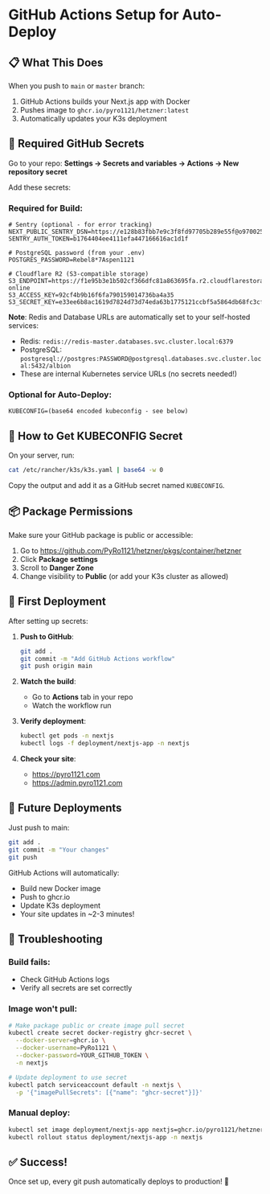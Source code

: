 # GitHub Actions Setup for Auto-Deploy

## 📋 What This Does

When you push to `main` or `master` branch:
1. GitHub Actions builds your Next.js app with Docker
2. Pushes image to `ghcr.io/pyro1121/hetzner:latest`
3. Automatically updates your K3s deployment

## 🔐 Required GitHub Secrets

Go to your repo: **Settings → Secrets and variables → Actions → New repository secret**

Add these secrets:

### Required for Build:
```
# Sentry (optional - for error tracking)
NEXT_PUBLIC_SENTRY_DSN=https://e128b83fbb7e9c3f8fd97705b289e55f@o970025.ingest.us.sentry.io/4508842398384128
SENTRY_AUTH_TOKEN=b1764404ee4111efa447166616ac1d1f

# PostgreSQL password (from your .env)
POSTGRES_PASSWORD=Rebel8*7Aspen1121

# Cloudflare R2 (S3-compatible storage)
S3_ENDPOINT=https://f1e95b3e1b502cf366dfc81a863695fa.r2.cloudflarestorage.com/albion-online
S3_ACCESS_KEY=92cf4b9b16f6fa790159014736ba4a35
S3_SECRET_KEY=e33ee6b8ac1619d7824d73d74eda63b1775121ccbf5a5864db68fc3cfeeaf32f
```

**Note**: Redis and Database URLs are automatically set to your self-hosted services:
- Redis: `redis://redis-master.databases.svc.cluster.local:6379`
- PostgreSQL: `postgresql://postgres:PASSWORD@postgresql.databases.svc.cluster.local:5432/albion`
- These are internal Kubernetes service URLs (no secrets needed!)

### Optional for Auto-Deploy:
```
KUBECONFIG=(base64 encoded kubeconfig - see below)
```

## 🔑 How to Get KUBECONFIG Secret

On your server, run:
```bash
cat /etc/rancher/k3s/k3s.yaml | base64 -w 0
```

Copy the output and add it as a GitHub secret named `KUBECONFIG`.

## 📦 Package Permissions

Make sure your GitHub package is public or accessible:
1. Go to https://github.com/PyRo1121/hetzner/pkgs/container/hetzner
2. Click **Package settings**
3. Scroll to **Danger Zone**
4. Change visibility to **Public** (or add your K3s cluster as allowed)

## 🚀 First Deployment

After setting up secrets:

1. **Push to GitHub**:
   ```bash
   git add .
   git commit -m "Add GitHub Actions workflow"
   git push origin main
   ```

2. **Watch the build**:
   - Go to **Actions** tab in your repo
   - Watch the workflow run

3. **Verify deployment**:
   ```bash
   kubectl get pods -n nextjs
   kubectl logs -f deployment/nextjs-app -n nextjs
   ```

4. **Check your site**:
   - https://pyro1121.com
   - https://admin.pyro1121.com

## 🔄 Future Deployments

Just push to main:
```bash
git add .
git commit -m "Your changes"
git push
```

GitHub Actions will automatically:
- Build new Docker image
- Push to ghcr.io
- Update K3s deployment
- Your site updates in ~2-3 minutes!

## 🐛 Troubleshooting

### Build fails:
- Check GitHub Actions logs
- Verify all secrets are set correctly

### Image won't pull:
```bash
# Make package public or create image pull secret
kubectl create secret docker-registry ghcr-secret \
  --docker-server=ghcr.io \
  --docker-username=PyRo1121 \
  --docker-password=YOUR_GITHUB_TOKEN \
  -n nextjs

# Update deployment to use secret
kubectl patch serviceaccount default -n nextjs \
  -p '{"imagePullSecrets": [{"name": "ghcr-secret"}]}'
```

### Manual deploy:
```bash
kubectl set image deployment/nextjs-app nextjs=ghcr.io/pyro1121/hetzner:latest -n nextjs
kubectl rollout status deployment/nextjs-app -n nextjs
```

## ✅ Success!

Once set up, every git push automatically deploys to production! 🎉
